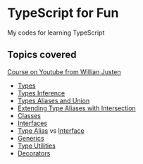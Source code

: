 # TypeScript for Fun

My codes for learning TypeScript

## Topics covered

[Course on Youtube from Willian Justen](https://www.youtube.com/playlist?list=PLlAbYrWSYTiPanrzauGa7vMuve7_vnXG_)

- [Types](./types.ts)
- [Types Inference](./type_inference.ts)
- [Types Aliases and Union](./type_aliases_and_union.ts)
- [Extending Type Aliases with Intersection](./type_aliases_with_intersection.ts)
- [Classes](./classes.ts)
- [Interfaces](./interfaces.ts)
- [Type Alias](./type_vs.ts) vs [Interface](./interface_vs.ts)
- [Generics](./generics.ts)
- [Type Utilities](./type_utilities.ts)
- [Decorators](./decorators.ts)
